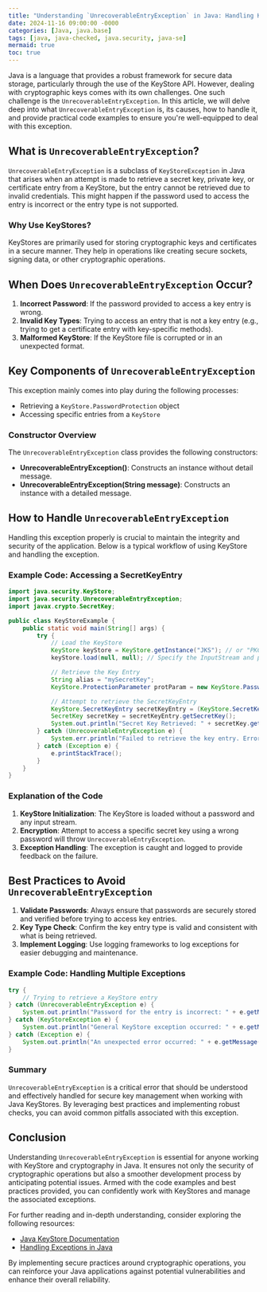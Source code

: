 ```yaml
---
title: "Understanding `UnrecoverableEntryException` in Java: Handling KeyStore Errors Like a Pro"
date: 2024-11-16 09:00:00 -0000
categories: [Java, java.base]
tags: [java, java-checked, java.security, java-se]
mermaid: true
toc: true
---
```



Java is a language that provides a robust framework for secure data storage, particularly through the use of the KeyStore API. However, dealing with cryptographic keys comes with its own challenges. One such challenge is the `UnrecoverableEntryException`. In this article, we will delve deep into what `UnrecoverableEntryException` is, its causes, how to handle it, and provide practical code examples to ensure you're well-equipped to deal with this exception.

## What is `UnrecoverableEntryException`?

`UnrecoverableEntryException` is a subclass of `KeyStoreException` in Java that arises when an attempt is made to retrieve a secret key, private key, or certificate entry from a KeyStore, but the entry cannot be retrieved due to invalid credentials. This might happen if the password used to access the entry is incorrect or the entry type is not supported.

### Why Use KeyStores?

KeyStores are primarily used for storing cryptographic keys and certificates in a secure manner. They help in operations like creating secure sockets, signing data, or other cryptographic operations. 

## When Does `UnrecoverableEntryException` Occur?

1. **Incorrect Password**: If the password provided to access a key entry is wrong.
2. **Invalid Key Types**: Trying to access an entry that is not a key entry (e.g., trying to get a certificate entry with key-specific methods).
3. **Malformed KeyStore**: If the KeyStore file is corrupted or in an unexpected format.

## Key Components of `UnrecoverableEntryException`

This exception mainly comes into play during the following processes:

- Retrieving a `KeyStore.PasswordProtection` object
- Accessing specific entries from a `KeyStore`

### Constructor Overview

The `UnrecoverableEntryException` class provides the following constructors:

- **UnrecoverableEntryException()**: Constructs an instance without detail message.
- **UnrecoverableEntryException(String message)**: Constructs an instance with a detailed message.

## How to Handle `UnrecoverableEntryException`

Handling this exception properly is crucial to maintain the integrity and security of the application. Below is a typical workflow of using KeyStore and handling the exception.

### Example Code: Accessing a SecretKeyEntry

```java
import java.security.KeyStore;
import java.security.UnrecoverableEntryException;
import javax.crypto.SecretKey;

public class KeyStoreExample {
    public static void main(String[] args) {
        try {
            // Load the KeyStore
            KeyStore keyStore = KeyStore.getInstance("JKS"); // or "PKCS12"
            keyStore.load(null, null); // Specify the InputStream and password

            // Retrieve the Key Entry
            String alias = "mySecretKey";
            KeyStore.ProtectionParameter protParam = new KeyStore.PasswordProtection("wrongPassword".toCharArray());

            // Attempt to retrieve the SecretKeyEntry
            KeyStore.SecretKeyEntry secretKeyEntry = (KeyStore.SecretKeyEntry) keyStore.getEntry(alias, protParam);
            SecretKey secretKey = secretKeyEntry.getSecretKey();
            System.out.println("Secret Key Retrieved: " + secretKey.getAlgorithm());
        } catch (UnrecoverableEntryException e) {
            System.err.println("Failed to retrieve the key entry. Error: " + e.getMessage());
        } catch (Exception e) {
            e.printStackTrace();
        }
    }
}
```

### Explanation of the Code

1. **KeyStore Initialization**: The KeyStore is loaded without a password and any input stream.
2. **Encryption**: Attempt to access a specific secret key using a wrong password will throw `UnrecoverableEntryException`.
3. **Exception Handling**: The exception is caught and logged to provide feedback on the failure.

## Best Practices to Avoid `UnrecoverableEntryException`

1. **Validate Passwords**: Always ensure that passwords are securely stored and verified before trying to access key entries.
2. **Key Type Check**: Confirm the key entry type is valid and consistent with what is being retrieved.
3. **Implement Logging**: Use logging frameworks to log exceptions for easier debugging and maintenance.

### Example Code: Handling Multiple Exceptions

```java
try {
    // Trying to retrieve a KeyStore entry
} catch (UnrecoverableEntryException e) {
    System.out.println("Password for the entry is incorrect: " + e.getMessage());
} catch (KeyStoreException e) {
    System.out.println("General KeyStore exception occurred: " + e.getMessage());
} catch (Exception e) {
    System.out.println("An unexpected error occurred: " + e.getMessage());
}
```

### Summary

`UnrecoverableEntryException` is a critical error that should be understood and effectively handled for secure key management when working with Java KeyStores. By leveraging best practices and implementing robust checks, you can avoid common pitfalls associated with this exception.

## Conclusion

Understanding `UnrecoverableEntryException` is essential for anyone working with KeyStore and cryptography in Java. It ensures not only the security of cryptographic operations but also a smoother development process by anticipating potential issues. Armed with the code examples and best practices provided, you can confidently work with KeyStores and manage the associated exceptions.

For further reading and in-depth understanding, consider exploring the following resources:

- [Java KeyStore Documentation](https://docs.oracle.com/javase/8/docs/api/java/security/KeyStore.html)
- [Handling Exceptions in Java](https://www.baeldung.com/java-exceptions)

By implementing secure practices around cryptographic operations, you can reinforce your Java applications against potential vulnerabilities and enhance their overall reliability.
